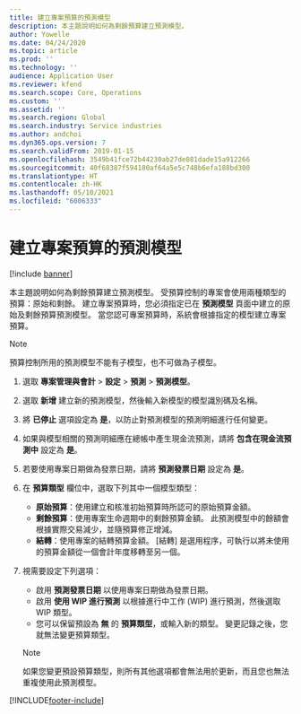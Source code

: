 ```yaml
---
title: 建立專案預算的預測模型
description: 本主題說明如何為剩餘預算建立預測模型。
author: Yowelle
ms.date: 04/24/2020
ms.topic: article
ms.prod: ''
ms.technology: ''
audience: Application User
ms.reviewer: kfend
ms.search.scope: Core, Operations
ms.custom: ''
ms.assetid: ''
ms.search.region: Global
ms.search.industry: Service industries
ms.author: andchoi
ms.dyn365.ops.version: 7
ms.search.validFrom: 2019-01-15
ms.openlocfilehash: 3549b41fce72b44230ab27de081dade15a912266
ms.sourcegitcommit: 40f68387f594180af64a5e5c748b6efa188bd300
ms.translationtype: HT
ms.contentlocale: zh-HK
ms.lasthandoff: 05/10/2021
ms.locfileid: "6006333"
---
```

# <a name="create-forecast-models-for-project-budgets"></a>建立專案預算的預測模型 

[!include [banner](../includes/banner.md)]

本主題說明如何為剩餘預算建立預測模型。 受預算控制的專案會使用兩種類型的預算：原始和剩餘。 建立專案預算時，您必須指定已在 **預測模型** 頁面中建立的原始及剩餘預算預測模型。 當您認可專案預算時，系統會根據指定的模型建立專案預算。

> [!NOTE]
> 預算控制所用的預測模型不能有子模型，也不可做為子模型。

1. 選取 **專案管理與會計** > **設定** > **預測**  > **預測模型**。
2. 選取 **新增** 建立新的預測模型，然後輸入新模型的模型識別碼及名稱。 
3. 將 **已停止** 選項設定為 **是**，以防止對預測模型的預測明細進行任何變更。 
4. 如果與模型相關的預測明細應在總帳中產生現金流預測，請將 **包含在現金流預測中** 設定為 **是**。 
5. 若要使用專案日期做為發票日期，請將 **預測發票日期** 設定為 **是**。 
6. 在 **預算類型** 欄位中，選取下列其中一個模型類型：

   - **原始預算**：使用建立和核准初始預算時所認可的原始預算金額。
   - **剩餘預算**：使用專案生命週期中的剩餘預算金額。 此預測模型中的餘額會根據實際交易減少，並隨預算修正增減。
   - **結轉**：使用專案的結轉預算金額。 [結轉] 是選用程序，可執行以將未使用的預算金額從一個會計年度移轉至另一個。

7. 視需要設定下列選項：

   - 啟用 **預測發票日期** 以使用專案日期做為發票日期。
   - 啟用 **使用 WIP 進行預測** 以根據進行中工作 (WIP) 進行預測，然後選取 WIP 類型。 
   - 您可以保留預設為 **無** 的 **預算類型**，或輸入新的類型。 變更記錄之後，您就無法變更預算類型。     
    > [!NOTE]
    > 如果您變更預設預算類型，則所有其他選項都會無法用於更新，而且您也無法重複使用此預測模型。 
   


 



[!INCLUDE[footer-include](../includes/footer-banner.md)]